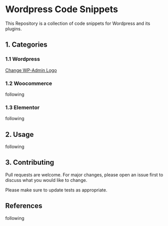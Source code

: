 # Wordpress Code Snippets

This Repository is a collection of code snippets for Wordpress and its plugins.

## 1. Categories

### 1.1 Wordpress

[Change WP-Admin Logo](/wordpress/php/wp-change-wp-admin-logo.php)

### 1.2 Woocommerce

following

### 1.3 Elementor

following

## 2. Usage

following

## 3. Contributing

Pull requests are welcome. For major changes, please open an issue first to discuss what you would like to change.

Please make sure to update tests as appropriate.

## References

following
